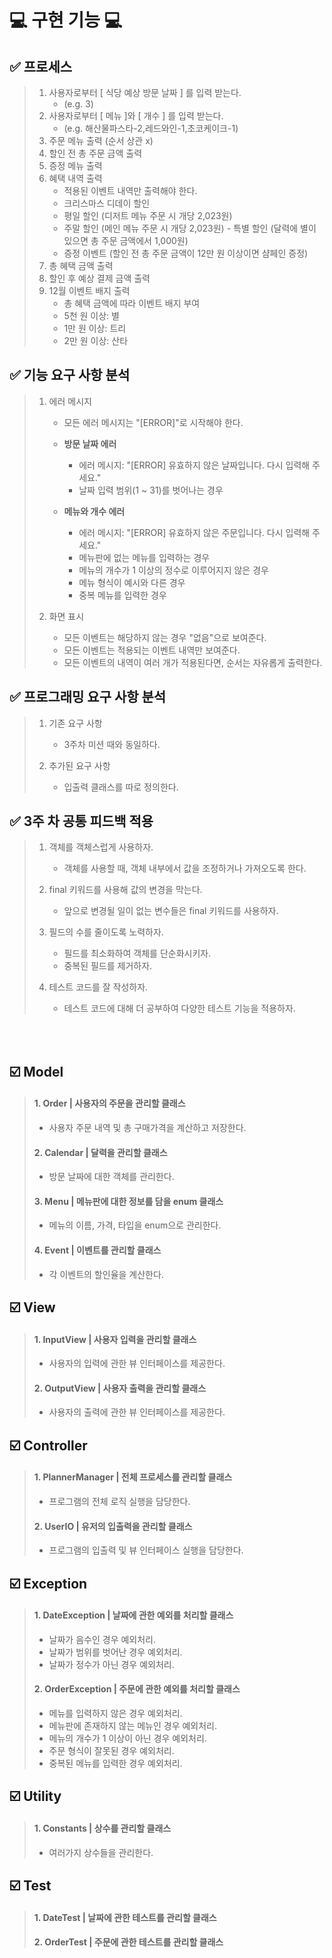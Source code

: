 # 💻 구현 기능 💻


## ✅ 프로세스
> 1. 사용자로부터 [ 식당 예상 방문 날짜 ] 를 입력 받는다.
>    - (e.g. 3)
> 2. 사용자로부터 [ 메뉴 ]와 [ 개수 ] 를 입력 받는다.
>    - (e.g. 해산물파스타-2,레드와인-1,초코케이크-1)
> 3. 주문 메뉴 출력 (순서 상관 x)
> 4. 할인 전 총 주문 금액 출력
> 5. 증정 메뉴 출력 
> 6. 혜택 내역 출력
>    - 적용된 이벤트 내역만 출력해야 한다.
>    - 크리스마스 디데이 할인
>    - 평일 할인 (디저트 메뉴 주문 시 개당 2,023원)
>    - 주말 할인 (메인 메뉴 주문 시 개당 2,023원)
     - 특별 할인 (달력에 별이 있으면 총 주문 금액에서 1,000원)
>    - 증정 이벤트 (할인 전 총 주문 금액이 12만 원 이상이면 샴페인 증정)
> 7. 총 혜택 금액 출력
> 8. 할인 후 예상 결제 금액 출력
> 9. 12월 이벤트 배지 출력
>    - 총 혜택 금액에 따라 이벤트 배지 부여
>    - 5천 원 이상: 별
>    - 1만 원 이상: 트리
>    - 2만 원 이상: 산타

## ✅ 기능 요구 사항 분석
> 1. 에러 메시지 
>    - 모든 에러 메시지는 "[ERROR]"로 시작해야 한다.
>    - **방문 날짜 에러**
>      - 에러 메시지: "[ERROR] 유효하지 않은 날짜입니다. 다시 입력해 주세요."
>      - 날짜 입력 범위(1 ~ 31)를 벗어나는 경우
>
>    - **메뉴와 개수 에러**
>      - 에러 메시지: "[ERROR] 유효하지 않은 주문입니다. 다시 입력해 주세요."
>      - 메뉴판에 없는 메뉴를 입력하는 경우
>      - 메뉴의 개수가 1 이상의 정수로 이루어지지 않은 경우
>      - 메뉴 형식이 예시와 다른 경우
>      - 중복 메뉴를 입력한 경우
>
>
> 2. 화면 표시
>    - 모든 이벤트는 해당하지 않는 경우 "없음"으로 보여준다.
>    - 모든 이벤트는 적용되는 이벤트 내역만 보여준다.
>    - 모든 이벤트의 내역이 여러 개가 적용된다면, 순서는 자유롭게 출력한다.
>
>

## ✅ 프로그래밍 요구 사항 분석
> 1. 기존 요구 사항
>    - 3주차 미션 때와 동일하다.
> 
> 
> 2. 추가된 요구 사항
>    - 입출력 클래스를 따로 정의한다.


## ✅ 3주 차 공통 피드백 적용
> 1. 객체를 객체스럽게 사용하자.
>    - 객체를 사용할 때, 객체 내부에서 값을 조정하거나 가져오도록 한다.
>
>
> 2. final 키워드를 사용해 값의 변경을 막는다.
>    - 앞으로 변경될 일이 없는 변수들은 final 키워드를 사용하자.
>
>
> 3. 필드의 수를 줄이도록 노력하자.
>    - 필드를 최소화하여 객체를 단순화시키자.
>    - 중복된 필드를 제거하자.
>
>
> 4. 테스트 코드를 잘 작성하자.
>    - 테스트 코드에 대해 더 공부하여 다양한 테스트 기능을 적용하자.
>

<br>
<br>

## ☑️ Model
>
> #### 1. Order | 사용자의 주문을 관리할 클래스
>    - 사용자 주문 내역 및 총 구매가격을 계산하고 저장한다.
> #### 2. Calendar | 달력을 관리할 클래스
>    - 방문 날짜에 대한 객체를 관리한다.
> #### 3. Menu | 메뉴판에 대한 정보를 담을 enum 클래스
>    - 메뉴의 이름, 가격, 타입을 enum으로 관리한다.
> #### 4. Event | 이벤트를 관리할 클래스
>    - 각 이벤트의 할인율을 계산한다.
> 
## ☑️ View
> #### 1. InputView | 사용자 입력을 관리할 클래스
>    - 사용자의 입력에 관한 뷰 인터페이스를 제공한다.
> #### 2. OutputView | 사용자 출력을 관리할 클래스
>    - 사용자의 출력에 관한 뷰 인터페이스를 제공한다.
> 
## ☑️ Controller
> #### 1. PlannerManager | 전체 프로세스를 관리할 클래스
>    - 프로그램의 전체 로직 실행을 담당한다.
> #### 2. UserIO | 유저의 입출력을 관리할 클래스
>    - 프로그램의 입출력 및 뷰 인터페이스 실행을 담당한다.
>

## ☑️ Exception
> #### 1. DateException | 날짜에 관한 예외를 처리할 클래스
>    - 날짜가 음수인 경우 예외처리.
>    - 날짜가 범위를 벗어난 경우 예외처리.
>    - 날짜가 정수가 아닌 경우 예외처리.
> #### 2. OrderException | 주문에 관한 예외를 처리할 클래스 
>    - 메뉴를 입력하지 않은 경우 예외처리.
>    - 메뉴판에 존재하지 않는 메뉴인 경우 예외처리.
>    - 메뉴의 개수가 1 이상이 아닌 경우 예외처리.
>    - 주문 형식이 잘못된 경우 예외처리.
>    - 중복된 메뉴를 입력한 경우 예외처리.
## ☑️ Utility
> #### 1. Constants | 상수를 관리할 클래스
>    - 여러가지 상수들을 관리한다.
> 
## ☑️ Test
> #### 1. DateTest | 날짜에 관한 테스트를 관리할 클래스
> #### 2. OrderTest | 주문에 관한 테스트를 관리할 클래스
